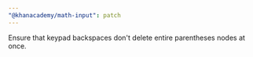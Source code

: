 ```yaml
---
"@khanacademy/math-input": patch
---
```


Ensure that keypad backspaces don't delete entire parentheses nodes at once.
